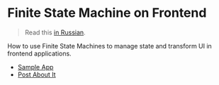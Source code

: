 # Finite State Machine on Frontend

> Read this [in Russian](./docs/ru.md).

How to use Finite State Machines to manage state and transform UI in frontend applications.

- [Sample App](https://bespoyasov.me/fsm/)
- [Post About It](https://bespoyasov.me/blog/fsm-to-the-rescue/)
